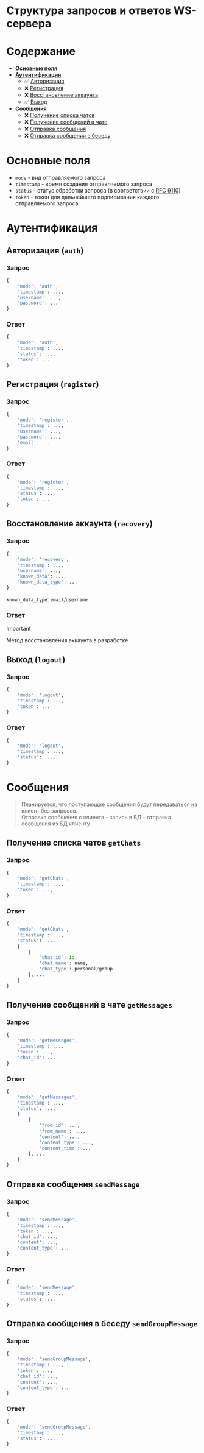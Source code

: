 # Структура запросов и ответов WS-сервера


# Содержание
- **[Основные поля](#основные-поля)**
- **[Аутентификация](#аутентификация)**
    - ✅ [Авторизация](#авторизация-auth)
    - ❌ [Регистрация](#регистрация-register)
    - ❌ [Восстановление аккаунта](#восстановление-аккаунта-recovery)
    - ✅ [Выход](#выход-logout)
- **[Сообщения](#сообщения)**
    - ❌ [Получение списка чатов](#получение-списка-чатов-getchats)
    - ❌ [Получение сообщений в чате](#получение-сообщений-в-чате-getmessages)
    - ❌ [Отправка сообщения](#отправка-сообщения-sendmessage)
    - ❌ [Отправка сообщения в беседу](#отправка-сообщения-в-беседу-sendgroupmessage)

# Основные поля
- `mode` - вид отправляемого запроса
- `timestamp` - время создания отправляемого запроса
- `status` - статус обработки запроса (в соответствии с [RFC 9110](https://httpwg.org/specs/rfc9110.html#overview.of.status.codes))
- `token` - токен для дальнейшего подписывания каждого отправляемого запроса

# Аутентификация

## Авторизация (`auth`)
### Запрос
```python
{
    'mode': 'auth',
    'timestamp': ...,
    'username': ...,
    'password': ...
}
```
### Ответ
```python
{
    'mode': 'auth',
    'timestamp': ...,
    'status': ...,
    'token': ...
}
```

## Регистрация (`register`)
### Запрос
```python
{
    'mode': 'register',
    'timestamp': ...,
    'username': ...,
    'password': ...,
    'email': ...
}
```
### Ответ
```python
{
    'mode': 'register',
    'timestamp': ...,
    'status': ...,
    'token': ...
}
```

## Восстановление аккаунта (`recovery`)
### Запрос
```python
{
    'mode': 'recovery',
    'timestamp': ...,
    'username': ...,
    'known_data': ...,
    'known_data_type': ...
}
```   
`known_data_type`: `email`/`username`
### Ответ
> [!IMPORTANT]
> Метод восстановления аккаунта в разработке

## Выход (`logout`)
### Запрос
```python
{
    'mode': 'logout',
    'timestamp': ...,
    'token': ...
}
```
### Ответ
```python
{
    'mode': 'logout',
    'timestamp': ...,
    'status': ...,
}
```
# Сообщения
> Планируется, что поступающие сообщения будут передаваться на клиент без запросов.  
> Отправка сообщения с клиента - запись в БД - отправка сообщения из БД клиенту. 
## Получение списка чатов `getChats`
### Запрос
```python
{
    'mode': 'getChats',
    'timestamp': ...,
    'token': ...,
}
```
### Ответ
```python
{
    'mode': 'getChats',
    'timestamp': ...,
    'status': ...,
    {
        {
            'chat_id': id,
            'chat_name': name, 
            'chat_type': personal/group
        }, ...
    }
}
```   

## Получение сообщений в чате `getMessages`
### Запрос
```python
{
    'mode': 'getMessages',
    'timestamp': ...,
    'token': ...,
    'chat_id': ...
}
```
### Ответ
```python
{
    'mode': 'getMessages',
    'timestamp': ...,
    'status': ...,
    {
        {
            'from_id': ..., 
            'from_name': ..., 
            'content': ..., 
            'content_type': ...,
            'content_time': ...
        }, ...
    }
}
```   

## Отправка сообщения `sendMessage`
### Запрос
```python
{
    'mode': 'sendMessage',
    'timestamp': ...,
    'token': ...,
    'chat_id': ...,
    'content': ...,
    'content_type': ...
}
```
### Ответ
```python
{
    'mode': 'sendMessage',
    'timestamp': ...,
    'status': ...,
}
```

## Отправка сообщения в беседу `sendGroupMessage`
### Запрос
```python
{
    'mode': 'sendGroupMessage',
    'timestamp': ...,
    'token': ...,
    'chat_id': ...,
    'content': ...,
    'content_type': ...
}
```
### Ответ
```python
{
    'mode': 'sendGroupMessage',
    'timestamp': ...,
    'status': ...,
}
```